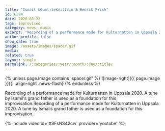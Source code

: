 ```yaml
---
title: "Ismail &Ouml;tekvilicim & Henrik Frisk"
id: 6374
date: 2020-08-22
tags: improvised
category: news, music
excerpt: "Recording of a performance made for Kulturnatten in Uppsala 2020."
author_profile: false
show_date: true
image: /assets/images/spacer.gif
media: 
related: true
layout: single
permalink: /:categories/:year/:month/:day/:title/
---
```

{% unless page.image contains 'spacer.gif' %}
![image-right]({{ page.image }}){: .align-right .news-flash}
{% endunless %}

Recording of a performance made for Kulturnatten in Uppsala 2020. A tune by Isamil's grand father is used as a foundation for this improvisation.Recording of a performance made for Kulturnatten in Uppsala 2020. A tune by Ismails grand father is used as a foundation for this improvisation.

{% include video id='ttSFsNS42cw' provider='youtube' %}

